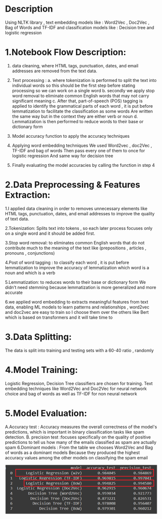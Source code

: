 # Description
  Using NLTK library , text embedding models like : Word2Vec , Doc2Vec , Bag of Words and TF-IDF
  and classification models like : Decision tree and logistic regression
 
 
 
 # 1.Notebook Flow Description:
   1. data cleaning, where HTML tags, punctuation, dates, and email addresses are removed 
    from the text data. 
   2. Text processing :
      a. where tokenization is performed to split the text into individual words so this should 
    be the first step before stating processing so we can work on a single word
      b. secondly we apply stop word removal to eliminate common English words that may 
    not carry significant meaning 
      c. After that, part-of-speech (POS) tagging is applied to identify the grammatical parts 
    of each word , it is put before lemmatization to facilitate the classification as some 
    words 
    Are written the same way but in the context they are either verb or noun 
      d. Lemmatization is then performed to reduce words to their base or dictionary form
    
   3. Model accuracy function to apply the accuracy techniques 
   4. Applying word embedding techniques 
    We used Word2vec , doc2Vec , TF-IDF and bag of words
    Then pass every one of them to once for logistic regression 
    And same way for decision tree
   5. Finally evaluating the model accuracies by calling the function in step 4


# 2.Data Preprocessing & Features Extraction:

   1.I applied data cleaning in order to removes unnecessary elements like HTML tags, 
   punctuation, dates, and email addresses to improve the quality of text data.
   
   2.Tokenization: Splits text into tokens , so each later process focuses only on a single word and 
   it should be added first.
   
   3.Stop word removal: to eliminates common English words that do not contribute much to the 
   meaning of the text like (prepositions , articles , pronouns , conjunctions)
   
   4.Post of word tagging : to classify each word , it is put before lemmatization to improve the 
   accuracy of lemmatization which word is a noun and which is a verb
   
   5.Lemmatization: to reduces words to their base or dictionary form 
   We didn’t need stemming because lemmatization is more generalized and more accurate
   
   6.we applied word embedding to extracts meaningful features from text data, enabling ML
   models to learn patterns and relationships , word2vec and doc2vec are easy to train so I 
   choose them over the others like Bert which is based on transformers and it will take time to

# 3.Data Splitting:
   The data is split into training and testing sets with a 60-40 ratio , randomly 
# 4.Model Training:
   Logistic Regression, Decision Tree classifiers are chosen for training. Text embedding 
   techniques like Word2Vec and Doc2Vec for neural network choice and bag of words as well as 
   TF-IDF for non neural network
# 5.Model Evaluation:
   A.Accuracy test : Accuracy measures the overall correctness of the model's predictions, 
   which is important in binary classification tasks like spam detection.
   B. precision test :focuses specifically on the quality of positive predictions to tell us how many 
   of the emails classified as spam are actually spam
6.Dominant models :
   From the table we chooses Word2Vec and Bag of words as a dominant models
   Because they produced the highest accuracy values among the other models on classifying 
  the spam email

<img src="https://github.com/mohamed255255/SpamEmailFiltering/blob/main/accuracy.png">



